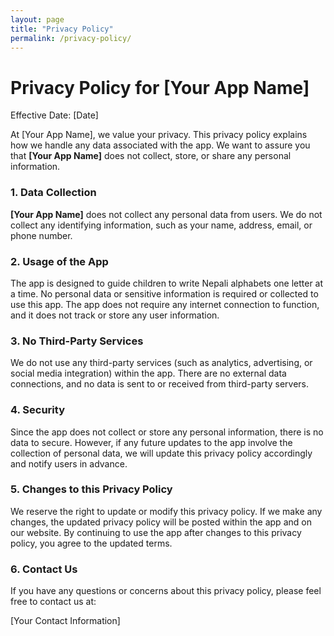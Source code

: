 ```yaml
---
layout: page
title: "Privacy Policy"
permalink: /privacy-policy/
---
```


# Privacy Policy for [Your App Name]

Effective Date: [Date]

At [Your App Name], we value your privacy. This privacy policy explains how we handle any data associated with the app. We want to assure you that **[Your App Name]** does not collect, store, or share any personal information.

### 1. Data Collection

**[Your App Name]** does not collect any personal data from users. We do not collect any identifying information, such as your name, address, email, or phone number.

### 2. Usage of the App

The app is designed to guide children to write Nepali alphabets one letter at a time. No personal data or sensitive information is required or collected to use this app. The app does not require any internet connection to function, and it does not track or store any user information.

### 3. No Third-Party Services

We do not use any third-party services (such as analytics, advertising, or social media integration) within the app. There are no external data connections, and no data is sent to or received from third-party servers.

### 4. Security

Since the app does not collect or store any personal information, there is no data to secure. However, if any future updates to the app involve the collection of personal data, we will update this privacy policy accordingly and notify users in advance.

### 5. Changes to this Privacy Policy

We reserve the right to update or modify this privacy policy. If we make any changes, the updated privacy policy will be posted within the app and on our website. By continuing to use the app after changes to this privacy policy, you agree to the updated terms.

### 6. Contact Us

If you have any questions or concerns about this privacy policy, please feel free to contact us at:

[Your Contact Information]
